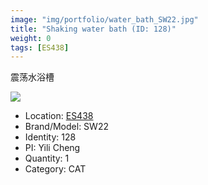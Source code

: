 ```yaml
---
image: "img/portfolio/water_bath_SW22.jpg"
title: "Shaking water bath (ID: 128)"
weight: 0
tags: [ES438]
---
```


震荡水浴槽

<!--more-->

![](../../img/portfolio/water_bath_SW22.jpg)

- Location: [ES438](../../tags/ES438)
- Brand/Model: SW22
- Identity: 128
- PI: Yili Cheng
- Quantity: 1
- Category: CAT






